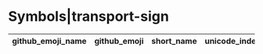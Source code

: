 # Symbols|transport-sign

|github_emoji_name|github_emoji|short_name|unicode_index|
|---|---|---|---|
